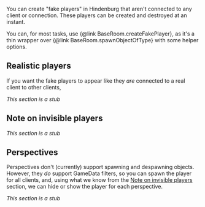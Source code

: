 You can create "fake players" in Hindenburg that aren't connected to any client or connection. These players can be created and destroyed at an instant.

You can, for most tasks, use {@link BaseRoom.createFakePlayer}, as it's a thin wrapper over {@link BaseRoom.spawnObjectOfType} with some helper options.

## Realistic players
If you want the fake players to appear like they _are_ connected to a real client to other clients,

_This section is a stub_

## Note on invisible players
_This section is a stub_

## Perspectives
Perspectives don't (currently) support spawning and despawning objects. However, they _do_ support GameData filters, so you can spawn the player for all clients, and, using what we know from the [Note on invisible players](#note-on-invisible-players) section, we can hide or show the player for each perspective.

_This section is a stub_

